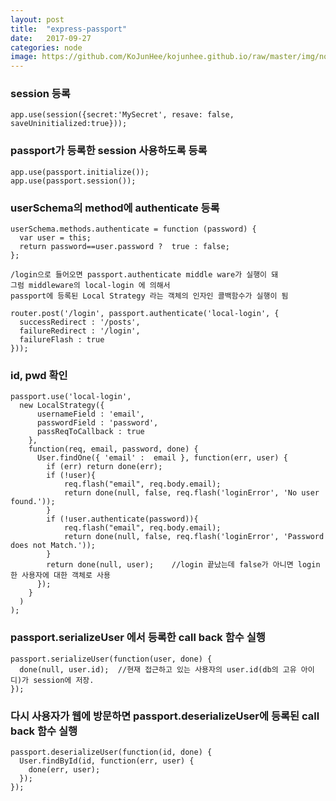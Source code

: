 ```yaml
---
layout: post
title:  "express-passport"
date:   2017-09-27
categories: node
image: https://github.com/KoJunHee/kojunhee.github.io/raw/master/img/node.png
---
```


### session 등록

````
app.use(session({secret:'MySecret', resave: false, saveUninitialized:true}));
````

### passport가 등록한 session 사용하도록 등록

````
app.use(passport.initialize());
app.use(passport.session());
````

### userSchema의 method에 authenticate 등록

````
userSchema.methods.authenticate = function (password) {
  var user = this;
  return password==user.password ?  true : false;
};
````

````
/login으로 들어오면 passport.authenticate middle ware가 실행이 돼
그럼 middleware의 local-login 에 의해서 
passport에 등록된 Local Strategy 라는 객체의 인자인 콜백함수가 실행이 됨

router.post('/login', passport.authenticate('local-login', {
  successRedirect : '/posts',
  failureRedirect : '/login',
  failureFlash : true
}));
````

### id, pwd 확인

````
passport.use('local-login',
  new LocalStrategy({
      usernameField : 'email',
      passwordField : 'password',
      passReqToCallback : true
    },
    function(req, email, password, done) {
      User.findOne({ 'email' :  email }, function(err, user) {
        if (err) return done(err);
        if (!user){
            req.flash("email", req.body.email);
            return done(null, false, req.flash('loginError', 'No user found.'));
        }
        if (!user.authenticate(password)){
            req.flash("email", req.body.email);
            return done(null, false, req.flash('loginError', 'Password does not Match.'));
        }
        return done(null, user);	//login 끝났는데 false가 아니면 login한 사용자에 대한 객체로 사용
      });
    }
  )
);
````

### passport.serializeUser 에서 등록한 call back 함수 실행

````
passport.serializeUser(function(user, done) {
  done(null, user.id);  //현재 접근하고 있는 사용자의 user.id(db의 고유 아이디)가 session에 저장.
});
````

### 다시 사용자가 웹에 방문하면 passport.deserializeUser에 등록된 call back 함수 실행

````
passport.deserializeUser(function(id, done) {
  User.findById(id, function(err, user) {
    done(err, user);
  });
});
````
